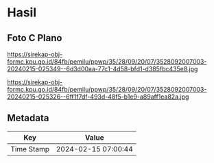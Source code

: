 # Hasil

## Foto C Plano

https://sirekap-obj-formc.kpu.go.id/84fb/pemilu/ppwp/35/28/09/20/07/3528092007003-20240215-025349--6d3d00aa-77c1-4d58-bfd1-d385fbc435e8.jpg

https://sirekap-obj-formc.kpu.go.id/84fb/pemilu/ppwp/35/28/09/20/07/3528092007003-20240215-025326--6ff1f7df-493d-48f5-b1e9-a89aff1ea82a.jpg


## Metadata

| Key        | Value               |
| ---------- | ------------------- |
| Time Stamp | 2024-02-15 07:00:44 |



